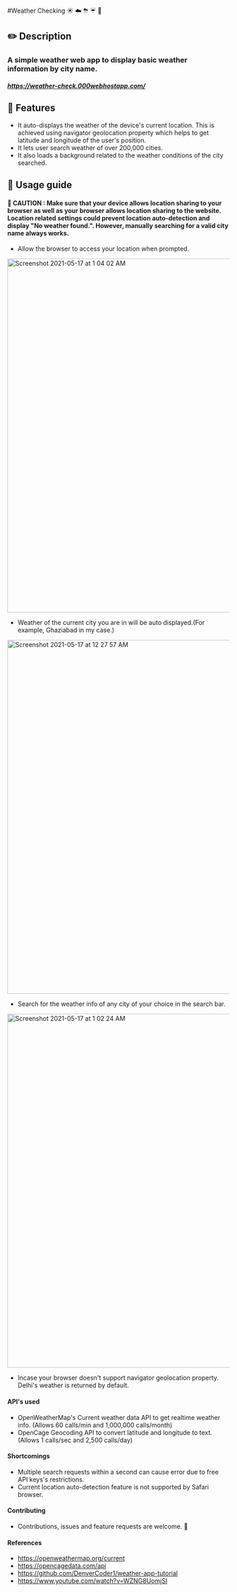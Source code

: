#Weather Checking ☀️ ☁️ ⛈ ☔️ 💨
## ✏️ Description 
### A simple weather web app to display basic weather information by city name. 
##### https://weather-check.000webhostapp.com/

## 📌 Features 
- It auto-displays the weather of the device's current location. This is achieved using navigator geolocation property which helps to get latitude and longitude of the user's position.
- It lets user search weather of over 200,000 cities.
- It also loads a background related to the weather conditions of the city searched.

## 📖 Usage guide 
#### 🚩 CAUTION : Make sure that your device allows location sharing to your browser as well as your browser allows location sharing to the website. Location related settings could prevent location auto-detection and display "No weather found.". However, manually searching for a valid city name always works.

- Allow the browser to access your location when prompted.
<img width="800" alt="Screenshot 2021-05-17 at 1 04 02 AM" src="https://user-images.githubusercontent.com/75029142/118410706-6c271f00-b6ae-11eb-96da-d3d106fc2616.png">

- Weather of the current city you are in will be auto displayed.(For example, Ghaziabad in my case.)   
<img width="800" alt="Screenshot 2021-05-17 at 12 27 57 AM" src="https://user-images.githubusercontent.com/75029142/118410700-63cee400-b6ae-11eb-8b4b-e5c94e8aea76.png">

- Search for the weather info of any city of your choice in the search bar.
<img width="800" alt="Screenshot 2021-05-17 at 1 02 24 AM" src="https://user-images.githubusercontent.com/75029142/118410754-bad4b900-b6ae-11eb-9654-932cacefdb33.png">

- Incase your browser doesn't support navigator geolocation property. Delhi's weather is returned by default.

#### API's used
- OpenWeatherMap's Current weather data API to get realtime weather info. (Allows 60 calls/min and 1,000,000 calls/month)
- OpenCage Geocoding API to convert latitude and longitude to text. (Allows 1 calls/sec and 2,500 calls/day)

#### Shortcomings
- Multiple search requests within a second can cause error due to free API keys's restrictions.
- Current location auto-detection feature is not supported by Safari browser.

#### Contributing
- Contributions, issues and feature requests are welcome. 🤝

#### References 
- https://openweathermap.org/current
- https://opencagedata.com/api
- https://github.com/DenverCoder1/weather-app-tutorial
- https://www.youtube.com/watch?v=WZNG8UomjSI
